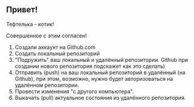 ## Привет!

Тефтелька - котик!

Совершенное с этим согласен!

1. Создали аккаунт на Github.com
2. Создать локальный репозиторий
3. "Подружить" ваш локальный и удалённый репозитории. Github при создании нового репозитория подскажет как это сделать)
4. Отправить (push) на ваш локальный репозиторий в удалённый (на Github), при этом, возможно, нужно будет авторизоваться на удалённом репозитории.
5. Провести изменения "с другого компьютера".
6. Выкачать (pull) актуальное состояния из удалённого репозитория.